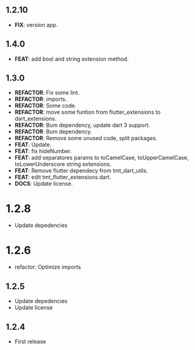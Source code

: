 ## 1.2.10

 - **FIX**: version app.

## 1.4.0

 - **FEAT**: add bool and string extension method.

## 1.3.0

 - **REFACTOR**: Fix some lint.
 - **REFACTOR**: imports.
 - **REFACTOR**: Some code.
 - **REFACTOR**: move some funtion from flutter_extensions to dart_extensions.
 - **REFACTOR**: Bum dependency, update dart 3 support.
 - **REFACTOR**: Bum dependency.
 - **REFACTOR**: Remove some unused code, split packages.
 - **FEAT**: Update.
 - **FEAT**: fix hideNumber.
 - **FEAT**: add separatores params to toCamelCase, toUpperCamelCase, toLowerUnderscore string extensions.
 - **FEAT**: Remove flutter dependecy from tmt_dart_utils.
 - **FEAT**: edit tmt_flutter_extensions.dart.
 - **DOCS**: Update license.

# 1.2.8

* Update depedencies

# 1.2.6

* refactor: Optimize imports

## 1.2.5

* Update depedencies
* Update license

## 1.2.4

* First release